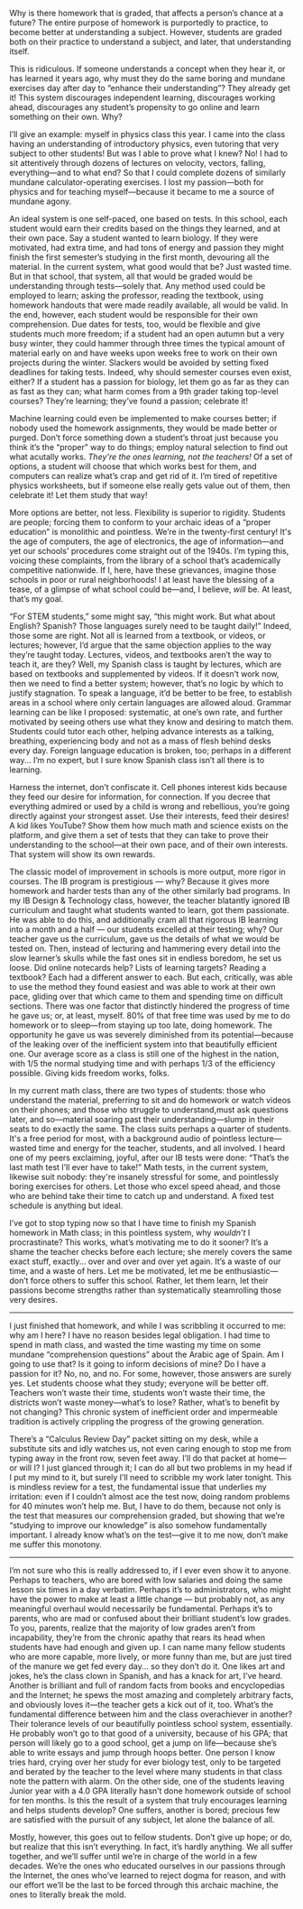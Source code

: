 Why is there homework that is graded, that affects a person’s chance at a future? The entire purpose of homework is purportedly to practice, to become better at understanding a subject. However, students are graded both on their practice to understand a subject, and later, that understanding itself.

This is ridiculous. If someone understands a concept when they hear it, or has learned it years ago, why must they do the same boring and mundane exercises day after day to “enhance their understanding”? They already get it! This system discourages independent learning, discourages working ahead, discourages any student’s propensity to go online and learn something on their own. Why?

I’ll give an example: myself in physics class this year. I came into the class having an understanding of introductory physics, even tutoring that very subject to other students! But was I able to prove what I knew? No! I had to sit attentively through dozens of lectures on velocity, vectors, falling, everything—and to what end? So that I could complete dozens of similarly mundane calculator-operating exercises. I lost my passion—both for physics and for teaching myself—because it became to me a source of mundane agony.

An ideal system is one self-paced, one based on tests. In this school, each student would earn their credits based on the things they learned, and at their own pace. Say a student wanted to learn biology. If they were motivated, had extra time, and had tons of energy and passion they might finish the first semester’s studying in the first month, devouring all the material. In the current system, what good would that be? Just wasted time. But in that school, that system, all that would be graded would be understanding through tests—solely that. Any method used could be employed to learn; asking the professor, reading the textbook, using homework handouts that were made readily available, all would be valid. In the end, however, each student would be responsible for their own comprehension. Due dates for tests, too, would be flexible and give students much more freedom; if a student had an open autumn but a very busy winter, they could hammer through three times the typical amount of material early on and have weeks upon weeks free to work on their own projects during the winter. Slackers would be avoided by setting fixed deadlines for taking tests. Indeed, why should semester courses even exist, either? If a student has a passion for biology, let them go as far as they can as fast as they can; what harm comes from a 9th grader taking top-level courses? They’re learning; they’ve found a passion; celebrate it!

Machine learning could even be implemented to make courses better; if nobody used the homework assignments, they would be made better or purged. Don’t force something down a student’s throat just because you think it’s the “proper” way to do things; employ natural selection to find out what acutally works. _They're the ones learning, not the teachers!_ Of a set of options, a student will choose that which works best for them, and computers can realize what’s crap and get rid of it. I’m tired of repetitive physics worksheets, but if someone else really gets value out of them, then celebrate it! Let them study that way!

More options are better, not less. Flexibility is superior to rigidity. Students are people; forcing them to conform to your archaic ideas of a “proper education” is monolithic and pointless. We’re in the twenty-first century! It's the age of computers, the age of electronics, the age of information—and yet our schools' procedures come straight out of the 1940s. I’m typing this, voicing these complaints, from the library of a school that’s academically competitive nationwide. If I, here, have these grievances, imagine those schools in poor or rural neighborhoods! I at least have the blessing of a tease, of a glimpse of what school could be—and, I believe, _will_ be. At least, that’s my goal.

“For STEM students,” some might say, “this might work. But what about English? Spanish? Those languages surely need to be taught daily!” Indeed, those some are right. Not all is learned from a textbook, or videos, or lectures; however, I’d argue that the same objection applies to the way they’re taught today. Lectures, videos, and textbooks aren’t the way to teach it, are they? Well, my Spanish class is taught by lectures, which are based on textbooks and supplemented by videos. If it doesn’t work now, then we need to find a better system; however, that’s no logic by which to justify stagnation. To speak a language, it’d be better to be free, to establish areas in a school where only certain languages are allowed aloud. Grammar learning can be like I proposed: systematic, at one’s own rate, and further motivated by seeing others use what they know and desiring to match them. Students could tutor each other, helping advance interests as a talking, breathing, experiencing body and not as a mass of flesh behind desks every day. Foreign language education is broken, too; perhaps in a different way... I’m no expert, but I sure know Spanish class isn’t all there is to learning.

Harness the internet, don’t confiscate it. Cell phones interest kids because they feed our desire for information, for connection. If you decree that everything admired or used by a child is wrong and rebellious, you’re going directly against your strongest asset. Use their interests, feed their desires! A kid likes YouTube? Show them how much math and science exists on the platform, and give them a set of tests that they can take to prove their understanding to the school—at their own pace, and of their own interests. That system will show its own rewards.

The classic model of improvement in schools is more output, more rigor in courses. The IB program is prestigious — why? Because it gives more homework and harder tests than any of the other similarly bad programs. In my IB Design & Technology class, however, the teacher blatantly ignored IB curriculum and taught what students wanted to learn, got them passionate. He was able to do this, and additionally cram all that rigorous IB learning into a month and a half — our students excelled at their testing; why? Our teacher gave us the curriculum, gave us the details of what we would be tested on. Then, instead of lecturing and hammering every detail into the slow learner’s skulls while the fast ones sit in endless boredom, he set us loose. Did online notecards help? Lists of learning targets? Reading a textbook? Each had a different answer to each. But each, critically, was able to use the method they found easiest and was able to work at their own pace, gliding over that which came to them and spending time on difficult sections. There was one factor that distinctly hindered the progress of time he gave us; or, at least, myself. 80% of that free time was used by me to do homework or to sleep—from staying up too late, doing homework. The opportunity he gave us was severely diminished from its potential—because of the leaking over of the inefficient system into that beautifully efficient one. Our average score as a class is still one of the highest in the nation, with 1/5 the normal studying time and with perhaps 1/3 of the efficiency possible. Giving kids freedom works, folks.

In my current math class, there are two types of students: those who understand the material, preferring to sit and do homework or watch videos on their phones; and those who struggle to understand,must ask questions later, and so—material soaring past their understanding—slump in their seats to do exactly the same. The class suits perhaps a quarter of students. It's a free period for most, with a background audio of pointless lecture—wasted time and energy for the teacher, students, and all involved. I heard one of my peers exclaiming, joyful, after our IB tests were done: “That’s the last math test I’ll ever have to take!” Math tests, in the current system, likewise suit nobody: they're insanely stressful for some, and pointlessly boring exercises for others. Let those who excel speed ahead, and those who are behind take their time to catch up and understand. A fixed test schedule is anything but ideal.

I’ve got to stop typing now so that I have time to finish my Spanish homework in Math class; in this pointless system, why _wouldn’t_ I procrastinate? This works, what’s motivating me to do it sooner? It’s a shame the teacher checks before each lecture; she merely covers the same exact stuff, exactly... over and over and over yet again. It’s a waste of our time, and a waste of hers. Let me be motivated, let me be enthusiastic—don’t force others to suffer this school. Rather, let them learn, let their passions become strengths rather than systematically steamrolling those very desires.

---

I just finished that homework, and while I was scribbling it occurred to me: why am I here? I have no reason besides legal obligation. I had time to spend in math class, and wasted the time wasting my time on some mundane “comprehension questions” about the Arabic age of Spain. Am I going to use that? Is it going to inform decisions of mine? Do I have a passion for it? No, no, and no. For some, however, those answers are surely yes. Let students choose what they study; everyone will be better off. Teachers won’t waste their time, students won’t waste their time, the districts won’t waste money—what’s to lose? Rather, what’s to benefit by not changing? This chronic system of inefficient order and impermeable tradition is actively crippling the progress of the growing generation.

There’s a “Calculus Review Day” packet sitting on my desk, while a substitute sits and idly watches us, not even caring enough to stop me from typing away in the front row, seven feet away. I’ll do that packet at home—or will I? I just glanced through it; I can do all but two problems in my head if I put my mind to it, but surely I’ll need to scribble my work later tonight. This is mindless review for a test, the fundamental issue that underlies my irritation: even if I couldn’t almost ace the test now, doing random problems for 40 minutes won’t help me. But, I have to do them, because not only is the test that measures our comprehension graded, but showing that we’re “studying to improve our knowledge” is also somehow fundamentally important. I already know what’s on the test—give it to me now, don’t make me suffer this monotony.

---

I’m not sure who this is really addressed to, if I ever even show it to anyone. Perhaps to teachers, who are bored with low salaries and doing the same lesson six times in a day verbatim. Perhaps it’s to administrators, who might have the power to make at least a little change — but probably not, as any meaningful overhaul would necessarily be fundamental. Perhaps it’s to parents, who are mad or confused about their brilliant student’s low grades. To you, parents, realize that the majority of low grades aren’t from incapability, they’re from the chronic apathy that rears its head when students have had enough and given up. I can name many fellow students who are more capable, more lively, or more funny than me, but are just tired of the manure we get fed every day... so they don’t do it. One likes art and jokes, he’s the class clown in Spanish, and has a knack for art, I’ve heard. Another is brilliant and full of random facts from books and encyclopedias and the Internet; he spews the most amazing and completely arbitrary facts, and obviously loves it—the teacher gets a kick out of it, too. What’s the fundamental difference between him and the class overachiever in another? Their tolerance levels of our beautifully pointless school system, essentially. He probably won’t go to that good of a university, because of his GPA; that person will likely go to a good school, get a jump on life—because she’s able to write essays and jump through hoops better. One person I know tries hard, crying over her study for ever biology test, only to be targeted and berated by the teacher to the level where many students in that class note the pattern with alarm. On the other side, one of the students leaving Junior year with a 4.0 GPA literally hasn’t done homework outside of school for ten months. Is this the result of a system that truly encourages learning and helps students develop? One suffers, another is bored; precious few are satisfied with the pursuit of any subject, let alone the balance of all.

Mostly, however, this goes out to fellow students. Don’t give up hope; or do, but realize that this isn’t everything. In fact, it’s hardly anything. We all suffer together, and we’ll suffer until we’re in charge of the world in a few decades. We’re the ones who educated ourselves in our passions through the Internet, the ones who’ve learned to reject dogma for reason, and with our effort we’ll be the last to be forced through this archaic machine, the ones to literally break the mold.
